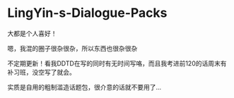# LingYin-s-Dialogue-Packs
大都是个人喜好！

嗯，我混的圈子很杂很杂，所以东西也很杂很杂

不定期更新！看我DDTD在写的同时有无时间写咯，而且我考进前120的话周末有补习班，没空写了就会。

实质是自用的粗制滥造话题包，很介意的话就不要用了...

